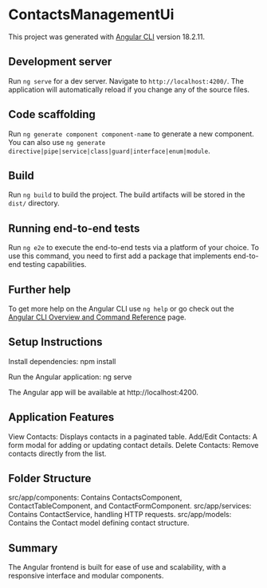 # ContactsManagementUi

This project was generated with [Angular CLI](https://github.com/angular/angular-cli) version 18.2.11.

## Development server

Run `ng serve` for a dev server. Navigate to `http://localhost:4200/`. The application will automatically reload if you change any of the source files.

## Code scaffolding

Run `ng generate component component-name` to generate a new component. You can also use `ng generate directive|pipe|service|class|guard|interface|enum|module`.

## Build

Run `ng build` to build the project. The build artifacts will be stored in the `dist/` directory.

## Running end-to-end tests

Run `ng e2e` to execute the end-to-end tests via a platform of your choice. To use this command, you need to first add a package that implements end-to-end testing capabilities.

## Further help

To get more help on the Angular CLI use `ng help` or go check out the [Angular CLI Overview and Command Reference](https://angular.dev/tools/cli) page.

## Setup Instructions

Install dependencies:
npm install

Run the Angular application:
ng serve

The Angular app will be available at http://localhost:4200.

## Application Features
View Contacts: Displays contacts in a paginated table.
Add/Edit Contacts: A form modal for adding or updating contact details.
Delete Contacts: Remove contacts directly from the list.

## Folder Structure
src/app/components: Contains ContactsComponent, ContactTableComponent, and ContactFormComponent.
src/app/services: Contains ContactService, handling HTTP requests.
src/app/models: Contains the Contact model defining contact structure.

## Summary
The Angular frontend is built for ease of use and scalability, with a responsive interface and modular components.
